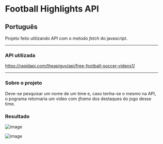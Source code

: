 # Football Highlights API


<h2>Português</h2>

Projeto feito utilizando API com o metodo _fetch_ do javascript.

<hr>

<h3>API utilizada</h3>

https://rapidapi.com/theapiguy/api/free-football-soccer-videos1/

<hr>

<h3>Sobre o projeto</h3>

Deve-se pesquisar um nome de um time e, caso tenha-se o mesmo na API, o pograma retornaria um video com  _iframe_ dos destaques do jogo desse time.

<h3>Resultado</h3>

![image](https://user-images.githubusercontent.com/88800549/156861661-8a06944c-8507-44b9-b3fb-0cbc46632bd7.png)


![image](https://user-images.githubusercontent.com/88800549/156861681-db1fe55c-4d93-4e80-b0f2-2351ba1f88bd.png)

